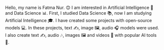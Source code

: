 Hello, my name is Fatma Nur. 😊 I am interested in Artificial Intelligence 🤖 and Data Science 📊. First, I studied Data Science 📚, now I am studying Artificial Intelligence 🎓. I have created some projects with open-source models 💻. In these projects, text ✍️, image 🖼️, audio 🎧 models were used. I also create text ✍️, audio 🎶, images 🖼️ and videos 🎥 with popular AI tools 🔧.


<!---
ctntrk/ctntrk is a ✨ special ✨ repository because its `README.md` (this file) appears on your GitHub profile.
You can click the Preview link to take a look at your changes.
--->
